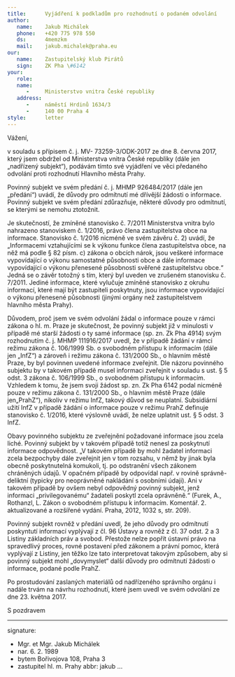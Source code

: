 ```yaml
---
title:      Vyjádření k podkladům pro rozhodnutí o podaném odvolání
author:
   name:    Jakub Michálek
   phone:   +420 775 978 550
   ds:      4memzkm
   mail:    jakub.michalek@praha.eu
our:
   name:    Zastupitelský klub Pirátů
   sign:    ZK Pha \#6142
your:
   role:    
   name:    
      -     Ministerstvo vnitra České republiky
   address:
      -     náměstí Hrdinů 1634/3
      -     140 00 Praha 4 
style:      letter
---
```


Vážení,

v souladu s přípisem č. j. MV- 73259-3/ODK-2017 ze dne 8. června 2017, který jsem obdržel od Ministerstva vnitra České republiky (dále jen „nadřízený subjekt“), podávám tímto své vyjádření ve věci předaného odvolání proti rozhodnutí Hlavního města Prahy.

Povinný subjekt ve svém předání č. j. MHMP 926484/2017 (dále jen „předání“) uvádí, že důvody pro odmítnutí mé dřívější žádosti o informace. Povinný subjekt ve svém předání zdůrazňuje, některé důvody pro odmítnutí, se kterými se nemohu ztotožnit. 

Je skutečností, že zmíněné stanovisko č. 7/2011 Ministerstva vnitra bylo nahrazeno stanoviskem č. 1/2016, právo člena zastupitelstva obce na informace. Stanovisko č. 1/2016 nicméně ve svém závěru č. 2) uvádí, že „Informacemi vztahujícími se k výkonu funkce člena zastupitelstva obce, na něž má podle § 82 písm. c) zákona o obcích nárok, jsou veškeré informace vypovídající o výkonu samostatné působnosti obce a dále informace vypovídající o výkonu přenesené působnosti svěřené zastupitelstvu obce.“ Jedná se o závěr totožný s tím, který byl uveden ve zrušeném stanovisku č. 7/2011. Jediné informace, které vylučuje zmíněné stanovisko z okruhu informací, které mají být zastupiteli poskytnuty, jsou informace vypovídající o výkonu přenesené působnosti (jinými orgány než zastupitelstvem hlavního města Prahy).

Důvodem, proč jsem ve svém odvolání žádal o informace pouze v rámci zákona o hl. m. Praze je skutečnost, že povinný subjekt již v minulosti v případě mé starší žádosti o ty samé informace (sp. zn. Zk Pha 4914) svým rozhodnutím č. j. MHMP 111916/2017 uvedl, že v případě žádání v rámci režimu zákona č. 106/1999 Sb. o svobodném přístupu k informacím (dále jen „InfZ“) a zároveň i režimu zákona č. 131/2000 Sb., o hlavním městě Praze, by byl povinnen uvedené informace zveřejnit. Dle názoru povinného subjektu by v takovém případě musel informaci zveřejnit v souladu s ust. § 5 odst. 3 zákona č. 106/1999 Sb., o svobodném přístupu k informacím. Vzhledem k tomu, že jsem svoji žádost sp. zn. Zk Pha 6142 podal nicméně pouze v režimu zákona č. 131/2000 Sb., o hlavním městě Praze (dále jen„PrahZ“), nikoliv v režimu InfZ, takový důvod se neuplatní. Subsidiární užití InfZ v případě žádání o informace pouze v režimu PrahZ definuje stanovisko č. 1/2016, které výslovně uvádí, že nelze uplatnit ust. § 5 odst. 3 InfZ. 

Obavy povinného subjektu ze zveřejnění požadované informace jsou zcela liché. Povinný subjekt by v takovém případě totiž nenesl za poskytnutí informace odpovědnost. „V takovém případě by mohl žadatel informaci zcela bezpochyby dále zveřejnit jen v tom rozsahu, v němž by jinak byla obec­ně poskytnutelná komukoli, tj. po odstranění všech zákonem chráněných úda­jů. V opačném případě by odpovídal např. v rovině správně-deliktní (typicky pro neoprávněné nakládání s osobními údaji). Ani v takovém případě by ovšem nebyl odpovědný povinný subjekt, jenž informaci „privilegovanému“ žadateli poskytl zcela oprávněně.“ (Furek, A., Rothanzl, L. Zákon o svobodném přístupu k informacím. Komentář. 2. aktualizované a rozšířené vydání. Praha, 2012, 1032 s, str. 209).

Povinný subjekt rovněž v předání uvedl, že jeho důvody pro odmítnutí poskyntutí informací vyplývají z čl. 96 Ústavy a rovněž z čl. 37 odst. 2 a 3 Listiny základních práv a svobod. Přestože nelze popřít ústavní právo na spravedlivý proces, rovné postavení před zákonem a právní pomoc, která vyplývají z Listiny, jen těžko lze tato interpretovat takovým způsobem, aby si povinný subjekt mohl „dovymyslet“ další důvody pro odmítnutí žádosti o informace, podané podle PrahZ.

Po prostudování zaslaných materiálů od nadřízeného správního orgánu i nadále trvám na návrhu rozhodnutí, které jsem uvedl ve svém odvolání ze dne 23. května 2017.

S pozdravem

---
signature: 
  - Mgr. et Mgr. Jakub Michálek
  - nar. 6. 2. 1989
  - bytem Bořivojova 108, Praha 3
  - zastupitel hl. m. Prahy
abbr:       jakub
...
